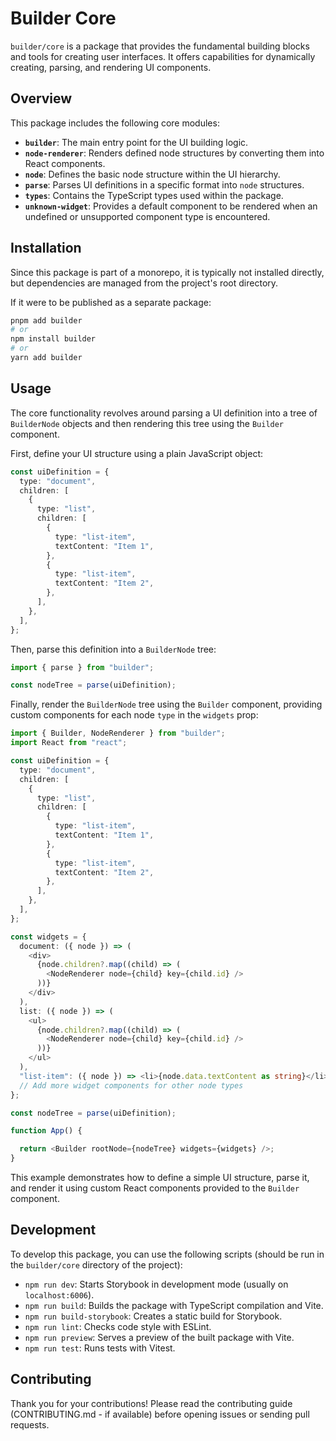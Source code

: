 # Builder Core

`builder/core` is a package that provides the fundamental building blocks and tools for creating user interfaces. It offers capabilities for dynamically creating, parsing, and rendering UI components.

## Overview

This package includes the following core modules:

- **`builder`**: The main entry point for the UI building logic.
- **`node-renderer`**: Renders defined node structures by converting them into React components.
- **`node`**: Defines the basic node structure within the UI hierarchy.
- **`parse`**: Parses UI definitions in a specific format into `node` structures.
- **`types`**: Contains the TypeScript types used within the package.
- **`unknown-widget`**: Provides a default component to be rendered when an undefined or unsupported component type is encountered.

## Installation

Since this package is part of a monorepo, it is typically not installed directly, but dependencies are managed from the project's root directory.

If it were to be published as a separate package:

```bash
pnpm add builder
# or
npm install builder
# or
yarn add builder
```

## Usage

The core functionality revolves around parsing a UI definition into a tree of `BuilderNode` objects and then rendering this tree using the `Builder` component.

First, define your UI structure using a plain JavaScript object:

```typescript
const uiDefinition = {
  type: "document",
  children: [
    {
      type: "list",
      children: [
        {
          type: "list-item",
          textContent: "Item 1",
        },
        {
          type: "list-item",
          textContent: "Item 2",
        },
      ],
    },
  ],
};
```

Then, parse this definition into a `BuilderNode` tree:

```typescript
import { parse } from "builder";

const nodeTree = parse(uiDefinition);
```

Finally, render the `BuilderNode` tree using the `Builder` component, providing custom components for each node `type` in the `widgets` prop:

```typescript
import { Builder, NodeRenderer } from "builder";
import React from "react";

const uiDefinition = {
  type: "document",
  children: [
    {
      type: "list",
      children: [
        {
          type: "list-item",
          textContent: "Item 1",
        },
        {
          type: "list-item",
          textContent: "Item 2",
        },
      ],
    },
  ],
};

const widgets = {
  document: ({ node }) => (
    <div>
      {node.children?.map((child) => (
        <NodeRenderer node={child} key={child.id} />
      ))}
    </div>
  ),
  list: ({ node }) => (
    <ul>
      {node.children?.map((child) => (
        <NodeRenderer node={child} key={child.id} />
      ))}
    </ul>
  ),
  "list-item": ({ node }) => <li>{node.data.textContent as string}</li>,
  // Add more widget components for other node types
};

const nodeTree = parse(uiDefinition);

function App() {

  return <Builder rootNode={nodeTree} widgets={widgets} />;
}
```

This example demonstrates how to define a simple UI structure, parse it, and render it using custom React components provided to the `Builder` component.

## Development

To develop this package, you can use the following scripts (should be run in the `builder/core` directory of the project):

- `npm run dev`: Starts Storybook in development mode (usually on `localhost:6006`).
- `npm run build`: Builds the package with TypeScript compilation and Vite.
- `npm run build-storybook`: Creates a static build for Storybook.
- `npm run lint`: Checks code style with ESLint.
- `npm run preview`: Serves a preview of the built package with Vite.
- `npm run test`: Runs tests with Vitest.

## Contributing

Thank you for your contributions! Please read the contributing guide (CONTRIBUTING.md - if available) before opening issues or sending pull requests.
